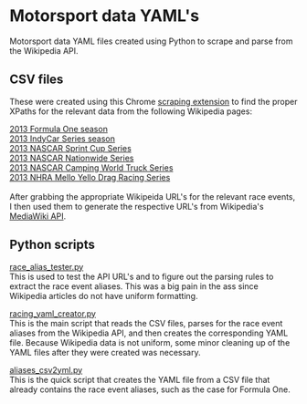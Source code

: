 # Motorsport data YAML's

Motorsport data YAML files created using Python to scrape and parse from the Wikipedia API.

## CSV files

These were created using this Chrome <a href="https://chrome.google.com/webstore/detail/scraper/mbigbapnjcgaffohmbkdlecaccepngjd" target="_blank">scraping extension</a> to find the proper XPaths for the relevant data from the following Wikipedia pages:

<a href="http://en.wikipedia.org/wiki/2013_F1" target="_blank">2013 Formula One season</a>
<br />
<a href="http://en.wikipedia.org/wiki/2013_IndyCar_Series_season" target="_blank">2013 IndyCar Series season</a>
<br />
<a href="http://en.wikipedia.org/wiki/2013_NASCAR_Sprint_Cup_Series" target="_blank">2013 NASCAR Sprint Cup Series</a>
<br />
<a href="http://en.wikipedia.org/wiki/2013_NASCAR_Nationwide_Series" target="_blank">2013 NASCAR Nationwide Series</a>
<br />
<a href="http://en.wikipedia.org/wiki/2013_NASCAR_Camping_World_Truck_Series" target="_blank">2013 NASCAR Camping World Truck Series</a>
<br />
<a href="http://en.wikipedia.org/wiki/2013_NHRA_Mello_Yello_Drag_Racing_Series" target="_blank">2013 NHRA Mello Yello Drag Racing Series</a>
<br />
<br />
After grabbing the appropriate Wikipeida URL's for the relevant race events, I then used them to generate the respective URL's from Wikipedia's <a href="http://www.mediawiki.org/wiki/API:Main_page" target="_blank">MediaWiki API</a>.

## Python scripts

<a href="https://github.com/serve-and-volley/motorsport-yaml/blob/master/python/race_alias_tester.py" target="_blank">race_alias_tester.py</a>
<br />
This is used to test the API URL's and to figure out the parsing rules to extract the race event aliases. This was a big pain in the ass since Wikipedia articles do not have uniform formatting.

<a href="https://github.com/serve-and-volley/motorsport-yaml/blob/master/python/racing_yaml_creator.py" target="_blank">racing_yaml_creator.py</a>
<br />
This is the main script that reads the CSV files, parses for the race event aliases from the Wikipedia API, and then creates the corresponding YAML file. Because Wikipedia data is not uniform, some minor cleaning up of the YAML files after they were created was necessary.

<a href="https://github.com/serve-and-volley/motorsport-yaml/blob/master/python/aliases_csv2yml.py" target="_blank">aliases_csv2yml.py</a>
<br />
This is the quick script that creates the YAML file from a CSV file that already contains the race event aliases, such as the case for Formula One.
